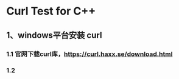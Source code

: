 # Curl Test  for C++
## 1、windows平台安装 curl
### 1.1 官网下载curl库，https://curl.haxx.se/download.html
### 1.2 
